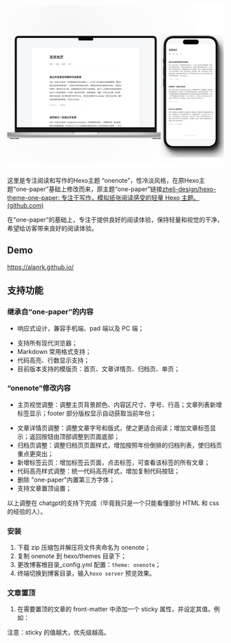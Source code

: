 ![img](https://github.com/Alanrk/hexo-theme-one_note/blob/main/source/img/screen.jpg)

这里是专注阅读和写作的Hexo主题 “onenote”，性冷淡风格，在原Hexo主题“one-paper”基础上修改而来，原主题“one-paper”链接[zheli-design/hexo-theme-one-paper: 专注于写作，模拟纸张阅读感受的轻量 Hexo 主题。 (github.com)](https://github.com/zheli-design/hexo-theme-one-paper)

在“one-paper”的基础上，专注于提供良好的阅读体验，保持轻量和视觉的干净，希望给访客带来良好的阅读体验。

## Demo

https://alanrk.github.io/

## 支持功能

### 继承自“one-paper”的内容

* 响应式设计，兼容手机端、pad 端以及 PC 端；
- 支持所有现代浏览器；
- Markdown 常用格式支持；
- 代码高亮、行数显示支持；
- 目前版本支持的模版页：首页、文章详情页、归档页、单页；
### “onenote”修改内容

* 主页视觉调整：调整主页背景颜色、内容区尺寸、字号、行高；文章列表新增标签显示；footer 部分版权显示自动获取当前年份；
- 文章详情页调整：调整文章字号和版式，使之更适合阅读；增加文章标签显示；返回按钮由顶部调整到页面底部；
- 归档页调整：调整归档页页面样式，增加按照年份倒排的归档列表，使归档页重点更突出；
- 新增标签云页：增加标签云页面，点击标签，可查看该标签的所有文章；
- 代码高亮样式调整：统一代码高亮样式，增加复制代码按钮；
- 删除 "one-paper"内置第三方字体；
- 支持文章置顶设置；

以上调整在 chatgpt的支持下完成（毕竟我只是一个只能看懂部分 HTML 和 css的经验的人）。

### 安装

1. 下载 zip 压缩包并解压将文件夹命名为 onenote；
2. 复制 onenote 到 hexo/themes 目录下；
3. 更改博客根目录_config.yml 配置：`theme: onenote`；
4.  终端切换到博客目录，输入`hexo server` 预览效果。

###  文章置顶

1. 在需要置顶的文章的 front-matter 中添加一个 sticky 属性，并设定其值。例如：


注意：sticky 的值越大，优先级越高。





